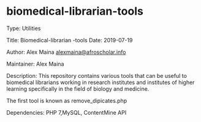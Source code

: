 # biomedical-librarian-tools

Type: Utilities

Title: Biomedical-librarian -tools
Date: 2019-07-19

Author: Alex Maina <alexmaina@afroscholar.info>

Maintainer: Alex Maina

Description: 
This repository contains various tools that can be useful to biomedical librarians working in research institutes and institutes of higher learning specifically in the field of biology and medicine.

The first tool is known as remove_dipicates.php

Dependencies: PHP 7,MySQL, ContentMine API
